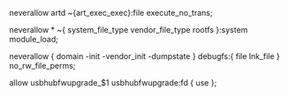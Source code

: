 
neverallow artd ~{art_exec_exec}:file execute_no_trans;

neverallow * ~{ system_file_type vendor_file_type rootfs }:system module_load;

neverallow { domain -init -vendor_init -dumpstate } debugfs:{ file lnk_file } no_rw_file_perms;

allow usbhubfwupgrade_$1 usbhubfwupgrade:fd { use };

